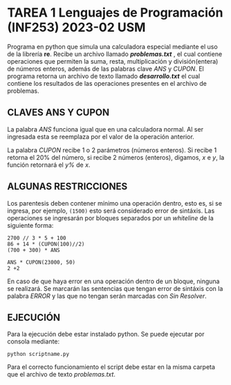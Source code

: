 # TAREA 1 Lenguajes de Programación (INF253) 2023-02 USM
Programa en python que simula una calculadora especial mediante el uso de la librería **re**. Recibe un archivo llamado ***problemas.txt*** , el cual contiene operaciones que permiten la suma, resta, multiplicación y división(entera) de números enteros, además de las palabras clave *ANS* y *CUPON*. El programa retorna un archivo de texto llamado ***desarrollo.txt*** el cual contiene los resultados de las operaciones presentes en el archivo de problemas.

## CLAVES ANS Y CUPON
La palabra *ANS* funciona igual que en una calculadora normal. Al ser ingresada esta se reemplaza por el valor de la operación anterior.

La palabra *CUPON* recibe 1 o 2 parámetros (números enteros). Si recibe 1 retorna el 20% del número, si recibe 2 números (enteros), digamos, *x* e *y*, la función retornará el *y%* de *x*.

## ALGUNAS RESTRICCIONES
Los parentesis deben contener mínimo una operación dentro, esto es, si se ingresa, por ejemplo, `(1500)` esto será considerado error de sintáxis.
Las operaciones se ingresarán por bloques separados por un *whiteline* de la siguiente forma:
   ```
   2700 // 3 * 5 + 100
   86 + 14 * (CUPON(100)//2)
   (700 + 300) * ANS

   ANS * CUPON(23000, 50)
   2 +2
   ``` 
En caso de que haya error en una operación dentro de un bloque, ninguna se realizará. Se marcarán las sentencias que tengan error de sintáxis con la palabra *ERROR* y las que no tengan serán marcadas con *Sin Resolver*.
## EJECUCIÓN
Para la ejecución debe estar instalado python. Se puede ejecutar por consola mediante:
   ```
   python scriptname.py
   ```
Para el correcto funcionamiento el script debe estar en la misma carpeta que el archivo de texto *problemas.txt*.
